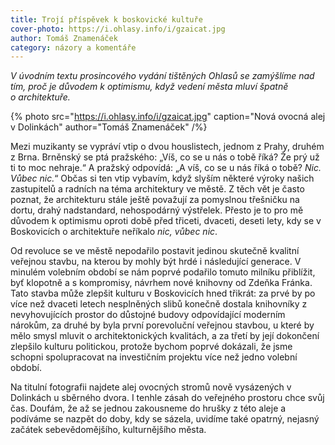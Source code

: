 ```yaml
---
title: Trojí příspěvek k boskovické kultuře
cover-photo: https://i.ohlasy.info/i/gzaicat.jpg
author: Tomáš Znamenáček
category: názory a komentáře
---
```


*V úvodním textu prosincového vydání tištěných Ohlasů se zamýšlíme nad tím, proč je důvodem k optimismu, když vedení města mluví špatně o architektuře.*

{% photo src="https://i.ohlasy.info/i/gzaicat.jpg" caption="Nová ovocná alej v Dolinkách" author="Tomáš Znamenáček" /%}

Mezi muzikanty se vypráví vtip o dvou houslistech, jednom z Prahy, druhém z Brna. Brněnský se ptá pražského: „Víš, co se u nás o tobě říká? Že prý už ti to moc nehraje.“ A pražský odpovídá: „A víš, co se u nás říká o tobě? *Nic. Vůbec nic.*“ Občas si ten vtip vybavím, když slyším některé výroky našich zastupitelů a radních na téma architektury ve městě. Z těch vět je často poznat, že architekturu stále ještě považují za pomyslnou třešničku na dortu, drahý nadstandard, nehospodárný výstřelek. Přesto je to pro mě důvodem k optimismu oproti době před třiceti, dvaceti, deseti lety, kdy se v Boskovicích o architektuře neříkalo *nic, vůbec nic*.

Od revoluce se ve městě nepodařilo postavit jedinou skutečně kvalitní veřejnou stavbu, na kterou by mohly být hrdé i následující generace. V minulém volebním období se nám poprvé podařilo tomuto milníku přiblížit, byť klopotně a s kompromisy, návrhem nové knihovny od Zdeňka Fránka. Tato stavba může zlepšit kulturu v Boskovicích hned třikrát: za prvé by po více než dvaceti letech nesplněných slibů konečně dostala knihovníky z nevyhovujících prostor do důstojné budovy odpovídající moderním nárokům, za druhé by byla první porevoluční veřejnou stavbou, u které by mělo smysl mluvit o architektonických kvalitách, a za třetí by její dokončení zlepšilo kulturu politickou, protože bychom poprvé dokázali, že jsme schopni spolupracovat na investičním projektu více než jedno volební období.

Na titulní fotografii najdete alej ovocných stromů nově vysázených v Dolinkách u sběrného dvora. I tenhle zásah do veřejného prostoru chce svůj čas. Doufám, že až se jednou zakousneme do hrušky z této aleje a podíváme se nazpět do doby, kdy se sázela, uvidíme také opatrný, nejasný začátek sebevědomějšího, kulturnějšího města.

